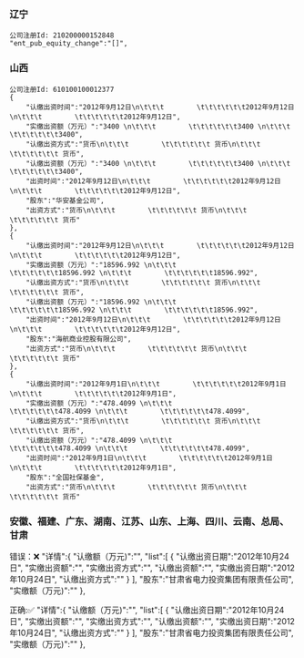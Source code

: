 ### 辽宁

    公司注册Id: 210200000152848
    "ent_pub_equity_change":"[]",

### 山西

    公司注册Id: 610100100012377
    {
        "认缴出资时间":"2012年9月12日\n\t\t\t        \t\t\t\t\t\t2012年9月12日\n\t\t\t        \t\t\t\t\t\t2012年9月12日",
        "实缴出资额（万元）":"3400 \n\t\t\t        \t\t\t\t\t\t3400 \n\t\t\t        \t\t\t\t\t\t3400",
        "认缴出资方式":"货币\n\t\t\t        \t\t\t\t\t\t 货币\n\t\t\t        \t\t\t\t\t\t 货币",
        "认缴出资额（万元）":"3400 \n\t\t\t        \t\t\t\t\t\t3400 \n\t\t\t        \t\t\t\t\t\t3400",
        "出资时间":"2012年9月12日\n\t\t\t        \t\t\t\t\t\t2012年9月12日\n\t\t\t        \t\t\t\t\t\t2012年9月12日",
        "股东":"华安基金公司",
        "出资方式":"货币\n\t\t\t        \t\t\t\t\t\t 货币\n\t\t\t        \t\t\t\t\t\t 货币"
    },
    {
        "认缴出资时间":"2012年9月12日\n\t\t\t        \t\t\t\t\t\t2012年9月12日\n\t\t\t        \t\t\t\t\t\t2012年9月12日",
        "实缴出资额（万元）":"18596.992 \n\t\t\t        \t\t\t\t\t\t18596.992 \n\t\t\t        \t\t\t\t\t\t18596.992",
        "认缴出资方式":"货币\n\t\t\t        \t\t\t\t\t\t 货币\n\t\t\t        \t\t\t\t\t\t 货币",
        "认缴出资额（万元）":"18596.992 \n\t\t\t        \t\t\t\t\t\t18596.992 \n\t\t\t        \t\t\t\t\t\t18596.992",
        "出资时间":"2012年9月12日\n\t\t\t        \t\t\t\t\t\t2012年9月12日\n\t\t\t        \t\t\t\t\t\t2012年9月12日",
        "股东":"海航商业控股有限公司",
        "出资方式":"货币\n\t\t\t        \t\t\t\t\t\t 货币\n\t\t\t        \t\t\t\t\t\t 货币"
    },
    {
        "认缴出资时间":"2012年9月1日\n\t\t\t        \t\t\t\t\t\t2012年9月1日\n\t\t\t        \t\t\t\t\t\t2012年9月1日",
        "实缴出资额（万元）":"478.4099 \n\t\t\t        \t\t\t\t\t\t478.4099 \n\t\t\t        \t\t\t\t\t\t478.4099",
        "认缴出资方式":"货币\n\t\t\t        \t\t\t\t\t\t 货币\n\t\t\t        \t\t\t\t\t\t 货币",
        "认缴出资额（万元）":"478.4099 \n\t\t\t        \t\t\t\t\t\t478.4099 \n\t\t\t        \t\t\t\t\t\t478.4099",
        "出资时间":"2012年9月1日\n\t\t\t        \t\t\t\t\t\t2012年9月1日\n\t\t\t        \t\t\t\t\t\t2012年9月1日",
        "股东":"全国社保基金",
        "出资方式":"货币\n\t\t\t        \t\t\t\t\t\t 货币\n\t\t\t        \t\t\t\t\t\t 货币"

### 安徽、福建、广东、湖南、江苏、山东、上海、四川、云南、总局、甘肃

错误：❌
    "详情":{
        "认缴额（万元)":"",
        "list":[
          {
              "认缴出资日期":"2012年10月24日",
              "实缴出资额":"",
              "实缴出资方式":"",
              "认缴出资额":"",
              "实缴出资日期":"2012年10月24日",
              "认缴出资方式":""
          }
        ],
        "股东":"甘肃省电力投资集团有限责任公司",
        "实缴额（万元)":""
    },

正确:✅
    "详情":{
        "认缴额（万元)":"",
        "list":[
          {
              "认缴出资日期":"2012年10月24日",
              "实缴出资额":"",
              "实缴出资方式":"",
              "认缴出资额":"",
              "实缴出资日期":"2012年10月24日",
              "认缴出资方式":""
          }
        ],
        "股东":"甘肃省电力投资集团有限责任公司",
        "实缴额（万元)":""
    },
